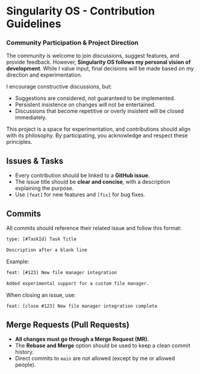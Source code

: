 # **Singularity OS - Contribution Guidelines**  

### **Community Participation & Project Direction**  

The community is welcome to join discussions, suggest features, and provide feedback. However, **Singularity OS follows my personal vision of development**. While I value input, final decisions will be made based on my direction and experimentation.  

I encourage constructive discussions, but:  
- Suggestions are considered, not guaranteed to be implemented.  
- Persistent insistence on changes will not be entertained.  
- Discussions that become repetitive or overly insistent will be closed immediately.  

This project is a space for experimentation, and contributions should align with its philosophy. By participating, you acknowledge and respect these principles.  

## **Issues & Tasks**  

- Every contribution should be linked to a **GitHub issue**.  
- The issue title should be **clear and concise**, with a description explaining the purpose.  
- Use `[feat]` for new features and `[fix]` for bug fixes.  

## **Commits**  

All commits should reference their related issue and follow this format:  

```txt
type: [#TaskId] Task Title

Description after a blank line
```

Example:  

```txt
feat: [#123] New file manager integration

Added experimental support for a custom file manager.
```

When closing an issue, use:  

```txt
feat: [close #123] New file manager integration complete
```

## **Merge Requests (Pull Requests)**  

- **All changes must go through a Merge Request (MR).**  
- The **Rebase and Merge** option should be used to keep a clean commit history.  
- Direct commits to `main` are not allowed (except by me or allowed people).
